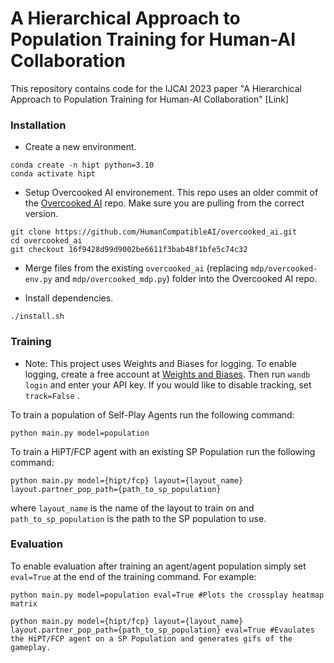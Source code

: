 # A Hierarchical Approach to Population Training for Human-AI Collaboration
This repository contains code for the IJCAI 2023 paper "A Hierarchical Approach to Population Training for Human-AI Collaboration" [Link]


### Installation
* Create a new environment.
```
conda create -n hipt python=3.10
conda activate hipt
```
* Setup Overcooked AI environement. This repo uses an older commit of the [Overcooked AI](https://github.com/HumanCompatibleAI/overcooked_ai) repo. Make sure you are pulling from the correct version. 

```
git clone https://github.com/HumanCompatibleAI/overcooked_ai.git
cd overcooked_ai
git checkout 16f9428d99d9002be6611f3bab48f1bfe5c74c32

```
* Merge files from the existing  ```overcooked_ai``` (replacing ```mdp/overcooked-env.py``` and ```mdp/overcooked_mdp.py```) folder into the Overcooked AI repo.


* Install dependencies.
```
./install.sh
```

### Training

* Note: This project uses Weights and Biases for logging. To enable logging, create a free account at [Weights and Biases](https://wandb.ai/). Then run ```wandb login``` and enter your API key. If you would like to disable tracking, set ```track=False``` .

To train a population of Self-Play Agents run the following command:
```
python main.py model=population
```

To train a HiPT/FCP agent with an existing SP Population run the following command:
```
python main.py model={hipt/fcp} layout={layout_name} layout.partner_pop_path={path_to_sp_population}
```
where ```layout_name``` is the name of the layout to train on and ```path_to_sp_population``` is the path to the SP population to use.

### Evaluation

To enable evaluation after training an agent/agent population simply set ```eval=True``` at the end of the training command. For example:
```
python main.py model=population eval=True #Plots the crossplay heatmap matrix

python main.py model={hipt/fcp} layout={layout_name} layout.partner_pop_path={path_to_sp_population} eval=True #Evaulates the HiPT/FCP agent on a SP Population and generates gifs of the gameplay.
```
